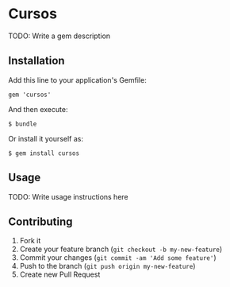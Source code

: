 # Cursos

TODO: Write a gem description

## Installation

Add this line to your application's Gemfile:

    gem 'cursos'

And then execute:

    $ bundle

Or install it yourself as:

    $ gem install cursos

## Usage

TODO: Write usage instructions here

## Contributing

1. Fork it
2. Create your feature branch (`git checkout -b my-new-feature`)
3. Commit your changes (`git commit -am 'Add some feature'`)
4. Push to the branch (`git push origin my-new-feature`)
5. Create new Pull Request

